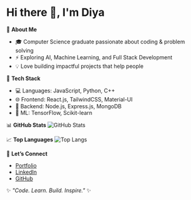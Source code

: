 # Hi there 👋, I'm Diya  

🌱 **About Me**
- 🎓 Computer Science graduate passionate about coding & problem solving  
- ⚡ Exploring AI, Machine Learning, and Full Stack Development  
- 💡 Love building impactful projects that help people  

🚀 **Tech Stack**
- 💻 Languages: JavaScript, Python, C++  
- 🌐 Frontend: React.js, TailwindCSS, Material-UI  
- 🔧 Backend: Node.js, Express.js, MongoDB  
- 🤖 ML: TensorFlow, Scikit-learn  

📊 **GitHub Stats**
![GitHub Stats](https://github-readme-stats.vercel.app/api?username=dya08&show_icons=true&theme=tokyonight)

📈 **Top Languages**
![Top Langs](https://github-readme-stats.vercel.app/api/top-langs/?username=dya08&layout=compact&theme=tokyonight)

🌟 **Let’s Connect**
- [Portfolio](https://your-portfolio-link.com)  
- [LinkedIn](https://linkedin.com/in/your-link)  
- [GitHub](https://github.com/dya8)  

✨ _"Code. Learn. Build. Inspire."_ ✨
